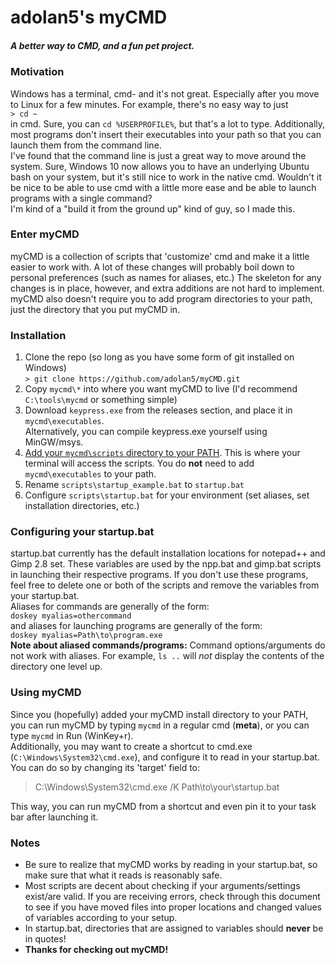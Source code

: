 # adolan5's myCMD
##### A better way to CMD, and a fun pet project.
### Motivation
Windows has a terminal, cmd- and it's not great. Especially after you
move to Linux for a few minutes. For example, there's no easy way to
just  
`> cd ~`  
in cmd. Sure, you can `cd %USERPROFILE%`, but that's a lot to type.
Additionally, most programs don't insert their executables into your path
so that you can launch them from the command line.  
I've found that the command line is just a great way to move around the system.
Sure, Windows 10 now allows you to have an underlying Ubuntu bash on your
system, but it's still nice to work in the native cmd. Wouldn't it be nice
to be able to use cmd with a little more ease and be able to launch
programs with a single command?  
I'm kind of a "build it from the ground up" kind of guy, so I made this.

### Enter myCMD
myCMD is a collection of scripts that 'customize' cmd and make it a little
easier to work with. A lot of these changes will probably boil down to
personal preferences (such as names for aliases, etc.) The skeleton for
any changes is in place, however, and extra additions are not hard to
implement. myCMD also doesn't require you to add program directories to
your path, just the directory that you put myCMD in.

### Installation
1. Clone the repo (so long as you have some form of git installed on Windows)  
`> git clone https://github.com/adolan5/myCMD.git`
2. Copy `mycmd\*` into where you want myCMD to live (I'd recommend `C:\tools\mycmd` or something simple)
3. Download `keypress.exe` from the releases section, and place it in `mycmd\executables`.  
Alternatively, you can compile keypress.exe yourself using MinGW/msys.
4. [Add your `mycmd\scripts` directory to your PATH](https://www.howtogeek.com/118594/how-to-edit-your-system-path-for-easy-command-line-access/).
This is where your terminal will access the scripts. You do **not** need to add `mycmd\executables` to your path.
5. Rename `scripts\startup_example.bat` to `startup.bat`
6. Configure `scripts\startup.bat` for your environment (set aliases, set installation directories, etc.)

### Configuring your startup.bat
startup.bat currently has the default installation locations for notepad++ and Gimp 2.8
set. These variables are used by the npp.bat and gimp.bat scripts in launching their respective programs.
If you don't use these programs, feel free to delete one or both of the scripts and remove
the variables from your startup.bat.  
Aliases for commands are generally of the form:  
`doskey myalias=othercommand`  
and aliases for launching programs are generally of the form:  
`doskey myalias=Path\to\program.exe`  
**Note about aliased commands/programs:** Command options/arguments do
not work with aliases. For example, `ls ..` will *not* display the contents
of the directory one level up.

### Using myCMD
Since you (hopefully) added your myCMD install directory to your PATH,
you can run myCMD by typing `mycmd` in a regular cmd (**meta**), or
you can type `mycmd` in Run (WinKey+r).  
Additionally, you may want to create a shortcut to cmd.exe (`C:\Windows\System32\cmd.exe`),
and configure it to read in your startup.bat. You can do so by changing
its 'target' field to:
>C:\Windows\System32\cmd.exe /K Path\to\your\startup.bat

This way, you can run myCMD from a shortcut and even pin it to your task bar after launching it.

### Notes
* Be sure to realize that myCMD works by reading in your startup.bat, so
make sure that what it reads is reasonably safe.  
* Most scripts are decent about checking if your arguments/settings exist/are valid.
If you are receiving errors, check through this document to see if you have
moved files into proper locations and changed values of variables according
to your setup.  
* In startup.bat, directories that are assigned to variables should
**never** be in quotes!
* **Thanks for checking out myCMD!**
